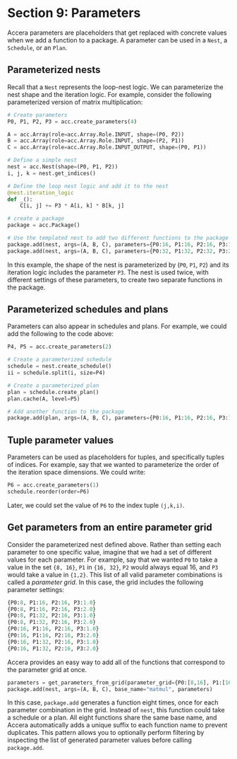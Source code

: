 [//]: # (Project: Accera)
[//]: # (Version: 1.2.0)

# Section 9: Parameters

Accera parameters are placeholders that get replaced with concrete values when we add a function to a package. A parameter can be used in a `Nest`, a `Schedule`, or an `Plan`.

## Parameterized nests
Recall that a `Nest` represents the loop-nest logic. We can parameterize the nest shape and the iteration logic. For example, consider the following parameterized version of matrix multiplication:

```python
# Create parameters
P0, P1, P2, P3 = acc.create_parameters(4)

A = acc.Array(role=acc.Array.Role.INPUT, shape=(P0, P2))
B = acc.Array(role=acc.Array.Role.INPUT, shape=(P2, P1))
C = acc.Array(role=acc.Array.Role.INPUT_OUTPUT, shape=(P0, P1))

# Define a simple nest
nest = acc.Nest(shape=(P0, P1, P2))
i, j, k = nest.get_indices()

# Define the loop nest logic and add it to the nest
@nest.iteration_logic
def _():
    C[i, j] += P3 * A[i, k] * B[k, j]

# create a package
package = acc.Package()

# Use the templated nest to add two different functions to the package
package.add(nest, args=(A, B, C), parameters={P0:16, P1:16, P2:16, P3:1.0}, base_name="matmul_16_16_16_1")
package.add(nest, args=(A, B, C), parameters={P0:32, P1:32, P2:32, P3:2.0}, base_name="matmul_32_32_32_2")
```
In this example, the shape of the nest is parameterized by (`P0`, `P1`, `P2`) and its iteration logic includes the parameter `P3`. The nest is used twice, with different settings of these parameters, to create two separate functions in the package.

## Parameterized schedules and plans
Parameters can also appear in schedules and plans. For example, we could add the following to the code above:
```python
P4, P5 = acc.create_parameters(2)

# Create a parameterized schedule
schedule = nest.create_schedule()
ii = schedule.split(i, size=P4)

# Create a parameterized plan
plan = schedule.create_plan()
plan.cache(A, level=P5)

# Add another function to the package
package.add(plan, args=(A, B, C), parameters={P0:16, P1:16, P2:16, P3:1.0, P4:4, P5:2}, base_name="alternative_matmul_16_16_16")
```

## Tuple parameter values
Parameters can be used as placeholders for tuples, and specifically tuples of indices. For example, say that we wanted to parameterize the order of the iteration space dimensions. We could write:
```python
P6 = acc.create_parameters(1)
schedule.reorder(order=P6)
```
Later, we could set the value of `P6` to the index tuple `(j,k,i)`.

## Get parameters from an entire parameter grid
Consider the parameterized nest defined above. Rather than setting each parameter to one specific value, imagine that we had a set of different values for each parameter. For example, say that we wanted `P0` to take a value in the set `{8, 16}`, `P1` in `{16, 32}`, `P2` would always equal 16, and `P3` would take a value in `{1,2}`. This list of all valid parameter combinations is called a *parameter grid*. In this case, the grid includes the following parameter settings:
```python
{P0:8, P1:16, P2:16, P3:1.0}
{P0:8, P1:16, P2:16, P3:2.0}
{P0:8, P1:32, P2:16, P3:1.0}
{P0:8, P1:32, P2:16, P3:2.0}
{P0:16, P1:16, P2:16, P3:1.0}
{P0:16, P1:16, P2:16, P3:2.0}
{P0:16, P1:32, P2:16, P3:1.0}
{P0:16, P1:32, P2:16, P3:2.0}
```

Accera provides an easy way to add all of the functions that correspond to the parameter grid at once.
```python
parameters = get_parameters_from_grid(parameter_grid={P0:[8,16], P1:[16,32], P2:[16], P3:[1.0,2.0]})
package.add(nest, args=(A, B, C), base_name="matmul", parameters)
```
In this case, `package.add` generates a function eight times, once for each parameter combination in the grid. Instead of `nest`, this function could take a schedule or a plan. All eight functions share the same base name, and Accera automatically adds a unique suffix to each function name to prevent duplicates.
This pattern allows you to optionally perform filtering by inspecting the list of generated parameter values before calling `package.add`.


<div style="page-break-after: always;"></div>
